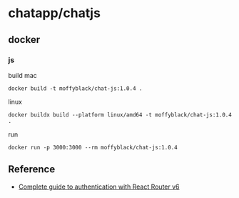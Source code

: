 # chatapp/chatjs

## docker

### js

build
mac

```
docker build -t moffyblack/chat-js:1.0.4 .
```

linux

```
docker buildx build --platform linux/amd64 -t moffyblack/chat-js:1.0.4 .
```

run

```
docker run -p 3000:3000 --rm moffyblack/chat-js:1.0.4
```

## Reference

- [Complete guide to authentication with React Router v6](https://blog.logrocket.com/complete-guide-authentication-with-react-router-v6/)
